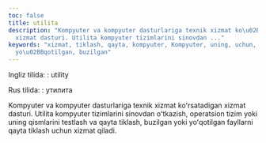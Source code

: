 ```yaml
---
toc: false
title: utilita
description: "Kompyuter va kompyuter dasturlariga texnik xizmat ko\u02BBrsatadigan
  xizmat dasturi. Utilita kompyuter tizimlarini sinovdan ..."
keywords: "xizmat, tiklash, qayta, kompyuter, Kompyuter, uning, uchun, fayllarni,
  yo\u02BBqotilgan, buzilgan"
---
```


Ingliz tilida:
:   utility

Rus tilida:
:   утилита

Kompyuter va kompyuter dasturlariga texnik xizmat koʻrsatadigan xizmat dasturi. Utilita kompyuter tizimlarini sinovdan oʻtkazish, operatsion tizim yoki uning qismlarini testlash va qayta tiklash, buzilgan yoki yoʻqotilgan fayllarni qayta tiklash uchun xizmat qiladi.